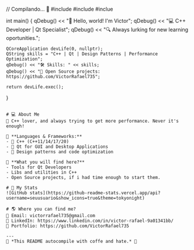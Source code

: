 // Compilando... 🚀
#include <iostream>
#include <QtCore>
#inclue <QDebug>

int main() {
    qDebug() << "👋 Hello, world! I'm Victor";
    qDebug() << "💻 C++ Developer | Qt Specialist";
    qDebug() << "🔍 Always lurking for new learning oportunities.";

    QCoreApplication devLife(0, nullptr);
    QString skills = "C++ | Qt | Design Patterns | Performance Optimization";
    qDebug() << "🛠️ Skills: " << skills;
    qDebug() << "📂 Open Source projects: https://github.com/VictorRafael735";

    return devLife.exec();
}
```

# 💻 About Me
🚀 C++ lover, and always trying to get more performance. Never it's enough!

🔹 **Languages & Frameworks:**
- 🚀 C++ (C++11/14/17/20)
- 🎨 Qt for GUI and Desktop Applications
- 🔧 Design patterns and code optimization

🔹 **What you will find here?**
- Tools for Qt Developers
- Libs and utilities in C++
- Open Source projects, if i had time enough to start them.

# 🚀 My Stats
![GitHub stats](https://github-readme-stats.vercel.app/api?username=seuusuario&show_icons=true&theme=tokyonight)

# 🌎 Where you can find me?
📧 Email: victorrafael735@gmail.com
💼 LinkedIn: https://www.linkedin.com/in/victor-rafael-9a01341bb/
📝 Portfolio: https://github.com/VictorRafael735

---
📌 *This README autocompile with coffe and hate.* 🚀

